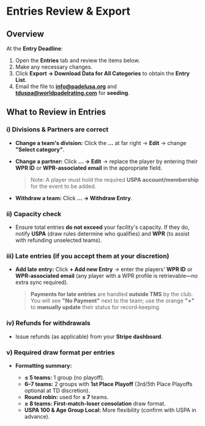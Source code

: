 # Entries Review & Export

## Overview

At the **Entry Deadline**:

1. Open the **Entries** tab and review the items below.
2. Make any necessary changes.
3. Click **Export → Download Data for All Categories** to obtain the **Entry List**.
4. Email the file to **[info@padelusa.org](mailto:info@padelusa.org)** and **[tduspa@worldpadelrating.com](mailto:tduspa@worldpadelrating.com)** for **seeding**.

## What to Review in Entries

### i) Divisions & Partners are correct

* **Change a team's division:** Click the **…** at far right → **Edit** → change **"Select category"**.
* **Change a partner:** Click **… → Edit** → replace the player by entering their **WPR ID** or **WPR‑associated email** in the appropriate field.

  > Note: A player must hold the required **USPA account/membership** for the event to be added.
* **Withdraw a team:** Click **… → Withdraw Entry**.

### ii) Capacity check

* Ensure total entries **do not exceed** your facility's capacity. If they do, notify **USPA** (draw rules determine who qualifies) and **WPR** (to assist with refunding unselected teams).

### iii) Late entries (if you accept them at your discretion)

* **Add late entry:** Click **+ Add new Entry** → enter the players' **WPR ID** or **WPR‑associated email** (any player with a WPR profile is retrievable—no extra sync required).

  > **Payments for late entries** are handled **outside TMS** by the club. You will see **"No Payment"** next to the team; use the orange **"+"** to **manually update** their status for record‑keeping.

### iv) Refunds for withdrawals

* Issue refunds (as applicable) from your **Stripe dashboard**.

### v) Required draw format per entries

* **Formatting summary:**

  * **≤ 5 teams:** 1 group (no playoff).
  * **6–7 teams:** 2 groups with **1st Place Playoff** (3rd/5th Place Playoffs optional at TD discretion).
  * **Round robin:** used for **≤ 7** teams.
  * **≥ 8 teams:** **First‑match‑loser consolation** draw format.
  * **USPA 100 & Age Group Local:** More flexibility (confirm with USPA in advance).
